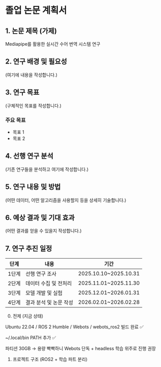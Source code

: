 # 졸업 논문 계획서

## 1. 논문 제목 (가제)
Mediapipe를 활용한 실시간 수어 번역 시스템 연구

## 2. 연구 배경 및 필요성
(여기에 내용을 작성합니다.)

## 3. 연구 목표
(구체적인 목표를 작성합니다.)

### 주요 목표
* 목표 1
* 목표 2

## 4. 선행 연구 분석
(기존 연구들을 분석하고 여기에 작성합니다.)

## 5. 연구 내용 및 방법
(어떤 데이터, 어떤 알고리즘을 사용할지 등을 상세히 기술합니다.)

## 6. 예상 결과 및 기대 효과
(어떤 결과를 얻을 수 있을지 작성합니다.)

## 7. 연구 추진 일정
| 단계      | 내용                  | 기간        |
|---|---|---|
| 1단계 | 선행 연구 조사          | 2025.10.10~2025.10.31 |
| 2단계 | 데이터 수집 및 전처리   | 2025.11.01~2025.11.30 |
| 3단계 | 모델 개발 및 실험     | 2025.12.01~2026.01.31 |
| 4단계 | 결과 분석 및 논문 작성  | 2026.02.01~2026.02.28 |




0) 전제 (지금 상태)

Ubuntu 22.04 / ROS 2 Humble / Webots / webots_ros2 빌드 완료 ✅

~/.local/bin PATH 추가 ✅

파티션 30GB → 용량 빡빡하니 Webots 단독 + headless 학습 위주로 진행 권장

1) 프로젝트 구조 (ROS2 + 학습 파트 분리)

